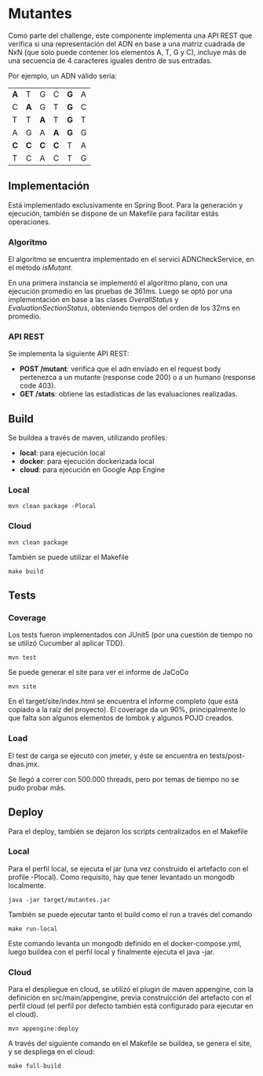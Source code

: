# Mutantes

Como parte del challenge, este componente implementa una API REST que verifica si una representación del ADN en base a una matriz cuadrada de NxN (que solo puede contener los elementos A, T, G y C), incluye más de una secuencia de 4 caracteres iguales dentro de sus entradas.

Por ejemplo, un ADN válido sería: 

|||||||
|---|---|---|---|---|---|
| **A** | T | G | C | **G** | A |
| C | **A** | G | T | **G** | C |
| T | T | **A** | T | **G** | T |
| A | G | A | **A** | **G** | G |
| **C** | **C** | **C** | **C** | T | A |
| T | C | A | C | T | G |

## Implementación

Está implementado exclusivamente en Spring Boot. Para la generación y ejecución, también se dispone de un Makefile para facilitar estás operaciones.

### Algoritmo

El algoritmo se encuentra implementado en el servici ADNCheckService, en el método *isMutant*.

En una primera instancia se implementó el algoritmo plano, con una ejecución promedio en las pruebas de 361ms. Luego se optó por una implementación en base a las clases *OverallStatus* y *EvaluationSectionStatus*, obteniendo tiempos del orden de los 32ms en promedio.

### API REST

Se implementa la siguiente API REST:

- **POST /mutant**: verifica que el adn enviado en el request body pertenezca a un mutante (response code 200) o a un humano (response code 403).
- **GET /stats**: obtiene las estadisticas de las evaluaciones realizadas.

## Build

Se buildea a través de maven, utilizando profiles:

- **local**: para ejecución local
- **docker**: para ejecución dockerizada local
- **cloud**: para ejecución en Google App Engine

### Local

```
mvn clean package -Plocal
```

### Cloud

```
mvn clean package
```

También se puede utilizar el Makefile

```
make build
```

## Tests

### Coverage

Los tests fueron implementados con JUnit5 (por una cuestión de tiempo no se utilizó Cucumber al aplicar TDD).

```
mvn test
```

Se puede generar el site para ver el informe de JaCoCo

```
mvn site
```

En el target/site/index.html se encuentra el informe completo (que está copiado a la raíz del proyecto). El coverage da un 90%, principalmente lo que falta son algunos elementos de lombok y algunos POJO creados.

### Load

El test de carga se ejecutó con jmeter, y éste se encuentra en tests/post-dnas.jmx.

Se llegó a correr con 500.000 threads, pero por temas de tiempo no se pudo probar más. 

## Deploy

Para el deploy, también se dejaron los scripts centralizados en el Makefile

### Local

Para el perfil local, se ejecuta el jar (una vez construido el artefacto con el profile -Plocal). Como requisito, hay que tener levantado un mongodb localmente.

```
java -jar target/mutantes.jar
```

También se puede ejecutar tanto el build como el run a través del comando

```
make run-local
```

Este comando levanta un mongodb definido en el docker-compose.yml, luego buildea con el perfil local y finalmente ejecuta el java -jar. 

### Cloud 

Para el despliegue en cloud, se utilizó el plugin de maven appengine, con la definición en src/main/appengine, previa construicción del artefacto con el perfil cloud (el perfil por defecto también está configurado para ejecutar en el cloud).

```
mvn appengine:deploy
```

A través del siguiente comando en el Makefile se buildea, se genera el site, y se despliega en el cloud:

```
make full-build
```

